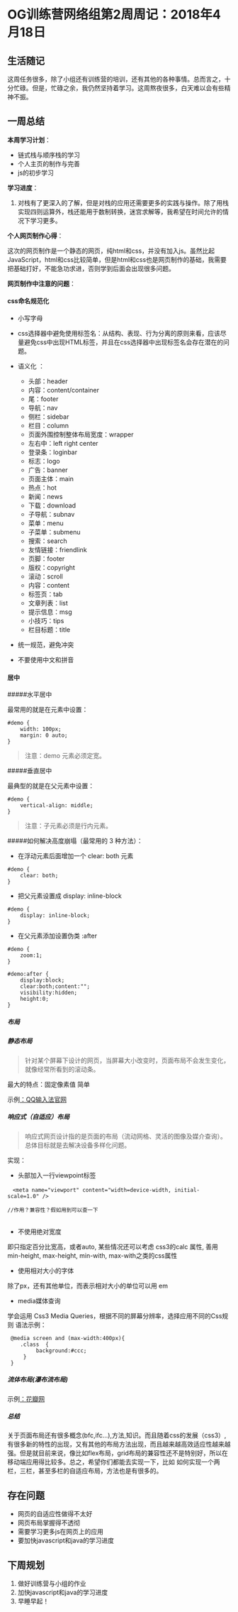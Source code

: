 # OG训练营网络组第2周周记：2018年4月18日

## 生活随记

这周任务很多，除了小组还有训练营的培训，还有其他的各种事情。总而言之，十分忙碌。但是，忙碌之余，我仍然坚持着学习。这周熬夜很多，白天难以会有些精神不振。

## 一周总结

**本周学习计划**：

* 链式栈与顺序栈的学习
* 个人主页的制作与完善
* js的初步学习

**学习进度**：

1. 对栈有了更深入的了解，但是对栈的应用还需要更多的实践与操作。除了用栈实现四则运算外，栈还能用于数制转换，迷宫求解等，我希望在时间允许的情况下学习更多。

**个人网页制作心得**：

这次的网页制作是一个静态的网页，纯html和css，并没有加入js。虽然比起JavaScript，html和css比较简单，但是html和css也是网页制作的基础，我需要把基础打好，不能急功求进，否则学到后面会出现很多问题。

**网页制作中注意的问题**：

#### css命名规范化

- 小写字母
- css选择器中避免使用标签名：从结构、表现、行为分离的原则来看，应该尽量避免css中出现HTML标签，并且在css选择器中出现标签名会存在潜在的问题。
- 语义化 ：
  - 头部：header
  - 内容：content/container
  - 尾：footer
  - 导航：nav
  - 侧栏：sidebar
  - 栏目：column
  - 页面外围控制整体布局宽度：wrapper
  - 左右中：left right center
  - 登录条：loginbar
  - 标志：logo
  - 广告：banner
  - 页面主体：main
  - 热点：hot
  - 新闻：news
  - 下载：download
  - 子导航：subnav
  - 菜单：menu
  - 子菜单：submenu
  - 搜索：search
  - 友情链接：friendlink
  - 页脚：footer
  - 版权：copyright
  - 滚动：scroll
  - 内容：content
  - 标签页：tab
  - 文章列表：list
  - 提示信息：msg
  - 小技巧：tips
  - 栏目标题：title


- 统一规范，避免冲突
- 不要使用中文和拼音

#### 居中

#####水平居中

最常用的就是在元素中设置：

```
#demo {
    width: 100px;
    margin: 0 auto;
}
```

> 注意：demo 元素必须定宽。

#####垂直居中

最典型的就是在父元素中设置：

```
#demo {
    vertical-align: middle;
}
```

> 注意：子元素必须是行内元素。

#####如何解决高度崩塌（最常用的 3 种方法）：

- 在浮动元素后面增加一个 clear: both 元素

```
#demo {
    clear: both;
}
```

- 把父元素设置成 display: inline-block

```
#demo {
    display: inline-block;
}
```

- 在父元素添加设置伪类 :after

```
#demo {
    zoom:1;
} 

#demo:after {
    display:block;
    clear:both;content:"";
    visibility:hidden;
    height:0;
} 
```

##### 布局

##### 静态布局

> 针对某个屏幕下设计的网页，当屏幕大小改变时，页面布局不会发生变化，就像经常所看到的滚动条。

最大的特点：固定像素值 简单

示例[：QQ输入法官网](http://qq.pinyin.cn/)

##### 响应式（自适应）布局

> 响应式网页设计指的是页面的布局（流动网格、灵活的图像及媒介查询）。总体目标就是去解决设备多样化问题。

实现：

- 头部加入一行viewpoint标签

```
　<meta name="viewport" content="width=device-width, initial-scale=1.0" />

//作用？兼容性？假如用到可以查一下
　
```

- 不使用绝对宽度

即只指定百分比宽高，或者auto, 某些情况还可以考虑 css3的calc 属性, 善用min-height, max-height, min-with, max-with之类的css属性

- 使用相对大小的字体

除了px，还有其他单位，而表示相对大小的单位可以用 em

- media媒体查询

学会运用 Css3 Media Queries，根据不同的屏幕分辨率，选择应用不同的Css规则 语法示例：

```
 @media screen and (max-width:400px){ 
    .class  {
         background:#ccc; 
     }
 }
```

##### 流体布局(瀑布流布局)

示例[：花瓣网](http://huaban.com/boards/17479706/)

##### 总结

关于页面布局还有很多概念(bfc,ifc...),方法,知识。而且随着css的发展（css3）,有很多新的特性的出现，又有其他的布局方法出现，而且越来越高效适应性越来越强。但是就目前来说，像比如flex布局，grid布局的兼容性还不是特别好，所以在移动端应用得比较多。总之，希望你们都能去实现一下，比如 如何实现一个两栏，三栏，甚至多栏的自适应布局，方法也是有很多的。

## 存在问题

* 网页的自适应性做得不太好
* 网页布局掌握得不透彻
* 需要学习更多js在网页上的应用
* 要加快javascript和java的学习进度

## 下周规划

1. 做好训练营与小组的作业
2. 加快javascript和java的学习进度
3. 早睡早起！